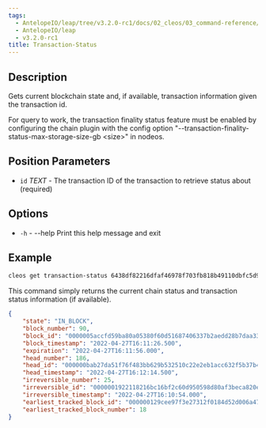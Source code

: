 ```yaml
---
tags:
  - AntelopeIO/leap/tree/v3.2.0-rc1/docs/02_cleos/03_command-reference/get/transaction-status.md
  - AntelopeIO/leap
  - v3.2.0-rc1
title: Transaction-Status
---
```

## Description

Gets current blockchain state and, if available, transaction information given the transaction id.

For query to work, the transaction finality status feature must be enabled by configuring
the chain plugin with the config option "--transaction-finality-status-max-storage-size-gb \<size\>"
in nodeos.

## Position Parameters

- `id` _TEXT_ - The transaction ID of the transaction to retrieve status about (required)

## Options
- `-h` - --help                   Print this help message and exit
## Example


```sh
cleos get transaction-status 6438df82216dfaf46978f703fb818b49110dbfc5d9b521b5d08c342277438b29
```

This command simply returns the current chain status and transaction status information (if available).

```json
{
    "state": "IN_BLOCK",
    "block_number": 90,
    "block_id": "0000005accfd59ba80a05380f60d51687406337b2aedd28b7daa33fdb8c16b5a",
    "block_timestamp": "2022-04-27T16:11:26.500",
    "expiration": "2022-04-27T16:11:56.000",
    "head_number": 186,
    "head_id": "000000bab27da51f76f483bb629b532510c22e2eb1acc632f5b37b421adecf63",
    "head_timestamp": "2022-04-27T16:12:14.500",
    "irreversible_number": 25,
    "irreversible_id": "0000001922118216bc16bf2c60d950598d80af3beca820eab751f7beecdb29e4",
    "irreversible_timestamp": "2022-04-27T16:10:54.000",
    "earliest_tracked_block_id": "000000129cee97f3e27312f0184d52d006a470f0e620553dfb4c5b4f3c856ab2",
    "earliest_tracked_block_number": 18
}
```
